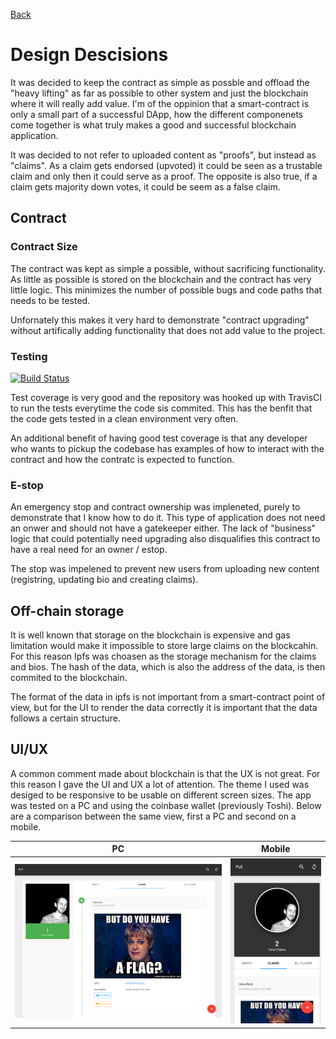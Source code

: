 [Back](../README.md)

# Design Descisions
It was decided to keep the contract as simple as possble and offload the "heavy lifting" as far as possible to other system and just the blockchain where it will really add value. I'm of the oppinion that a smart-contract is only a small part of a successful DApp, how the different componenets come together is what truly makes a good and successful blockchain application.

It was decided to not refer to uploaded content as "proofs", but instead as "claims". As a claim gets endorsed (upvoted) it could be seen as a trustable claim and only then it could serve as a proof. The opposite is also true, if a claim gets majority down votes, it could be seem as a false claim.

## Contract

### Contract Size
The contract was kept as simple a possible, without sacrificing functionality. As little as possible is stored on the blockchain and the contract has very little logic. This minimizes the number of possible bugs and code paths that needs to be tested. 

Unfornately this makes it very hard to demonstrate "contract upgrading" without artifically adding functionality that does not add value to the project.

### Testing  
[![Build Status](https://travis-ci.org/phzietsman/proof-o-existence.svg?branch=master)](https://travis-ci.org/phzietsman/proof-o-existence)    

Test coverage is very good and the repository was hooked up with TravisCI to run 
the tests everytime the code sis commited. This has the benfit that the code gets tested in a clean environment very often.

An additional benefit of having good test coverage is that any developer who wants to pickup the codebase has examples of how to interact with the contract and how the contratc is expected to function.

### E-stop
An emergency stop and contract ownership was impleneted, purely to demonstrate that I know how to do it. This type of application does not need an onwer and should not have a gatekeeper either. The lack of "business" logic that could potentially need upgrading also disqualifies this contract to have a real need for an owner / estop.

The stop was impelened to prevent new users from uploading new content (registring, updating bio and creating claims).

## Off-chain storage
It is well known that storage on the blockchain is expensive and gas limitation would make it impossible to store large claims on the blockcahin. For this reason Ipfs was choasen as the storage mechanism for the claims and bios. The hash of the data, which is also the address of the data, is then commited to the blockchain.

The format of the data in ipfs is not important from a smart-contract point of view, but for the UI to render the data correctly it is important that the data follows a certain structure.


## UI/UX
A common comment made about blockchain is that the UX is not great. For this reason I gave the UI and UX a lot of attention. The theme I used was desiged to be responsive to be usable on different screen sizes. The app was tested on a PC and using the coinbase wallet (previously Toshi). Below are a comparison between the same view, first a PC and second on a mobile.

PC | Mobile 
--- | --- 
![pc-claim](first-claim.png) | ![pc-claim](mobile-view.png) 

